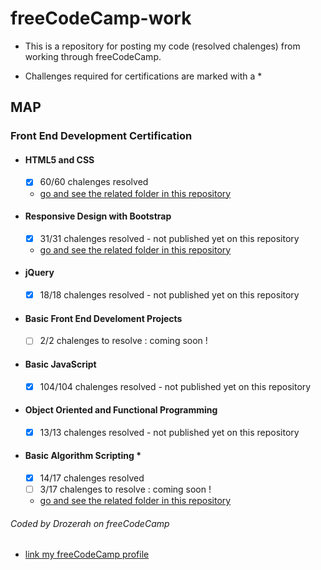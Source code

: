 # freeCodeCamp-work

* This is a repository for posting my code (resolved chalenges) from working through freeCodeCamp.

* Challenges required for certifications are marked with a *

## MAP

### Front End Development Certification

- #### HTML5 and CSS
	- [x] 60/60 chalenges resolved
	- [go and see the related folder in this repository](https://github.com/Drozerah/freeCodeCamp-work/tree/master/FrontEndDevelopmentCertification/HTML5andCSS)	
- #### Responsive Design with Bootstrap
	- [x] 31/31 chalenges resolved - not published yet on this repository
	- [go and see the related folder in this repository](https://github.com/Drozerah/freeCodeCamp-work/tree/master/FrontEndDevelopmentCertification/ResponsiveDesignwithBootstrap)	
- #### jQuery
	- [x] 18/18 chalenges resolved - not published yet on this repository
- #### Basic Front End Develoment Projects
	- [ ] 2/2 chalenges to resolve : coming soon !	
- #### Basic JavaScript
	- [x] 104/104 chalenges resolved - not published  yet on this repository	
- #### Object Oriented and Functional Programming
	- [x] 13/13 chalenges resolved - not published yet on this repository	
- #### Basic Algorithm Scripting *
    - [x] 14/17 chalenges resolved
    - [ ] 3/17 chalenges to resolve : coming soon !
	- [go and see the related folder in this repository](https://github.com/Drozerah/freeCodeCamp-work/tree/master/FrontEndDevelopmentCertification/BasicAlgorithmScripting)

###### Coded by Drozerah on freeCodeCamp

* [link my freeCodeCamp profile](https://www.freecodecamp.org/drozerah)